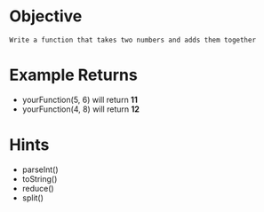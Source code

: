 # Objective
    Write a function that takes two numbers and adds them together

# Example Returns 
*   yourFunction(5, 6) will return **11**
*   yourFunction(4, 8) will return **12**

# Hints
* parseInt()
* toString()
* reduce()
* split()